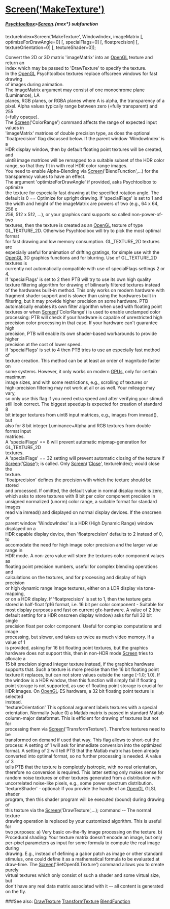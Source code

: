 # [Screen('MakeTexture')](Screen-MakeTexture) 
##### [Psychtoolbox](Psychtoolbox)>[Screen](Screen).{mex*} subfunction

textureIndex=Screen('MakeTexture', WindowIndex, imageMatrix [, optimizeForDrawAngle=0] [, specialFlags=0] [, floatprecision] [, textureOrientation=0] [, textureShader=0]);

Convert the 2D or 3D matrix 'imageMatrix' into an [OpenGL](OpenGL) texture and return an  
index which may be passed to 'DrawTexture' to specify the texture.  
In the [OpenGL](OpenGL) Psychtoolbox textures replace offscreen windows for fast drawing  
of images during animation.  
The imageMatrix argument may consist of one monochrome plane (Luminance), LA  
planes, RGB planes, or RGBA planes where A is alpha, the transparency of a  
pixel. Alpha values typically range between zero (=fully transparent) and 255  
(=fully opaque).  
The [Screen](Screen)('ColorRange') command affects the range of expected input values in  
'imageMatrix' matrices of double precision type, as does the optional  
'floatprecision' flag discussed below. If the parent window 'WindowIndex' is a  
HDR display window, then by default floating point textures will be created, and  
uint8 image matrices will be remapped to a suitable subset of the HDR color  
range, so that they fit in with real HDR color range images.  
You need to enable Alpha-Blending via [Screen](Screen)('BlendFunction',...) for the  
transparency values to have an effect.  
The argument 'optimizeForDrawAngle' if provided, asks Psychtoolbox to optimize  
the texture for especially fast drawing at the specified rotation angle. The  
default is 0 == Optimize for upright drawing. If 'specialFlags' is set to 1 and  
the width and height of the imageMatrix are powers of two (e.g., 64 x 64, 256 x  
256, 512 x 512, ...), or your graphics card supports so called non-power-of-two  
textures, then the texture is created as an [OpenGL](OpenGL) texture of type  
GL\_TEXTURE\_2D. Otherwise Psychtoolbox will try to pick the most optimal format  
for fast drawing and low memory consumption. GL\_TEXTURE\_2D textures are  
especially useful for animation of drifting gratings, for simple use with the  
[OpenGL](OpenGL) 3D graphics functions and for blurring. Use of GL\_TEXTURE\_2D textures is  
currently not automatically compatible with use of specialFlags settings 2 or 4.  
If 'specialFlags' is set to 2 then PTB will try to use its own high quality  
texture filtering algorithm for drawing of bilinearly filtered textures instead  
of the hardwares built-in method. This only works on modern hardware with  
fragment shader support and is slower than using the hardwares built in  
filtering, but it may provide higher precision on some hardware. PTB  
automatically enables its own filter algorithm when used with floating point  
textures or when [Screen](Screen)('ColorRange') is used to enable unclamped color  
processing: PTB will check if your hardware is capable of unrestricted high  
precision color processing in that case. If your hardware can't guarantee high  
precision, PTB will enable its own shader-based workarounds to provide higher  
precision at the cost of lower speed.   
If 'specialFlags' is set to 4 then PTB tries to use an especially fast method of  
texture creation. This method can be at least an order of magnitude faster on  
some systems. However, it only works on modern [GPUs](GPUs), only for certain maximum  
image sizes, and with some restrictions, e.g., scrolling of textures or  
high-precision filtering may not work at all or as well. Your mileage may vary,  
so only use this flag if you need extra speed and after verifying your stimuli  
still look correct. The biggest speedup is expected for creation of standard 8  
bit integer textures from uint8 input matrices, e.g., images from imread(), but  
also for 8 bit integer Luminance+Alpha and RGB textures from double format input  
matrices.  
A 'specialFlags' == 8 will prevent automatic mipmap-generation for GL\_TEXTURE\_2D  
textures.  
A 'specialFlags' == 32 setting will prevent automatic closing of the texture if  
[Screen](Screen)('[Close](Close)'); is called. Only [Screen](Screen)('[Close](Close)', textureIndex); would close the  
texture.  
'floatprecision' defines the precision with which the texture should be stored  
and processed. If omitted, the default value in normal display mode is zero,  
which asks to store textures with 8 bit per color component precision in  
unsigned normalized (unorm) color range, a suitable format for standard images  
read via imread() and displayed on normal display devices. If the onscreen or  
parent window 'WindowIndex' is a HDR (High Dynamic Range) window displayed on a  
HDR capable display device, then 'floatprecision' defaults to 2 instead of 0, to  
accomodate the need for high image color precision and the larger value range in  
HDR mode. A non-zero value will store the textures color component values as  
floating point precision numbers, useful for complex blending operations and  
calculations on the textures, and for processing and display of high precision  
or high dynamic range image textures, either on a LDR display via tone-mapping,  
or on a HDR display. If 'floatprecision' is set to 1, then the texture gets  
stored in half-float fp16 format, i.e. 16 bit per color component - Suitable for  
most display purposes and fast on current gfx-hardware. A value of 2 (the  
default setting for a HDR onscreen display window) asks for full 32 bit single  
precision float per color component. Useful for complex computations and image  
processing, but slower, and takes up twice as much video memory. If a value of 1  
is provided, asking for 16 bit floating point textures, but the graphics  
hardware does not support this, then in non-HDR mode [Screen](Screen) tries to allocate a  
15 bit precision signed integer texture instead, if the graphics hardware  
supports that. Such a texture is more precise than the 16 bit floating point  
texture it replaces, but can not store values outside the range [-1.0; 1.0]. If  
the window is a HDR window, then this function will simply fail if floating  
point storage is not supported, as use of floating point storage is crucial for  
HDR images. On [OpenGL](OpenGL)-ES hardware, a 32 bit floating point texture is selected  
instead.  
'textureOrientation' This optional argument labels textures with a special  
orientation. Normally (value 0) a Matlab matrix is passed in standard Matlab  
column-major dataformat. This is efficient for drawing of textures but not for  
processing them via [Screen](Screen)('TransformTexture'). Therefore textures need to be  
transformed on demand if used that way. This flag allows to short-cut the  
process: A setting of 1 will ask for immediate conversion into the optimized  
format. A setting of 2 will tell PTB that the Matlab matrix has been already  
converted into optimal format, so no further processing is needed. A value of 3  
tells PTB that the texture is completely isotropic, with no real orientation,  
therefore no conversion is required. This latter setting only makes sense for  
random noise textures or other textures generated from a distribution with  
uncorrelated noise-like pixels, e.g., some power spectrum distribution.  
'textureShader' - optional: If you provide the handle of an [OpenGL](OpenGL) GLSL shader  
program, then this shader program will be executed (bound) during drawing of  
this texture via the [Screen](Screen)('DrawTexture',...); command -- The normal texture  
drawing operation is replaced by your customized algorithm. This is useful for  
two purposes: a) Very basic on-the-fly image processing on the texture. b)  
Procedural shading: Your texture matrix doesn't encode an image, but only  
per-pixel parameters as input for some formula to compute the real image during  
drawing. E.g., instead of defining a gabor patch as image or other standard  
stimulus, one could define it as a mathematical formula to be evaluated at  
draw-time. The [Screen](Screen)('SetOpenGLTexture') command allows you to create purely  
virtual textures which only consist of such a shader and some virtual size, but  
don't have any real data matrix associated with it -- all content is generated  
on the fly.  
  


###See also:
[DrawTexture](Screen-DrawTexture) [TransformTexture](Screen-TransformTexture) [BlendFunction](Screen-BlendFunction)
